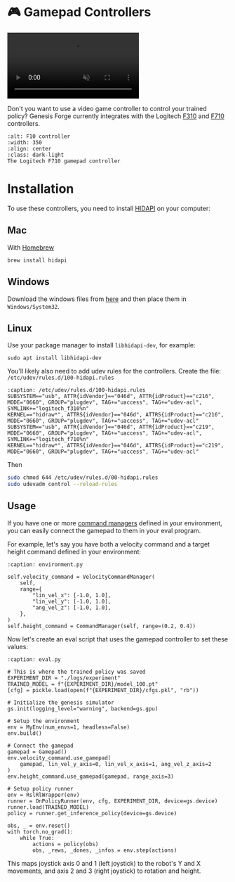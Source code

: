 # 🎮 Gamepad Controllers

<video autoplay="" muted="" loop="" playsinline="" controls="" src="../_static/gamepad.webm"></video>

Don't you want to use a video game controller to control your trained policy? Genesis Forge currently integrates with the Logitech [F310](https://www.logitechg.com/en-us/shop/p/f310-gamepad.940-000110?sp=1&searchclick=Logitech%20G) and [F710](https://www.logitechg.com/en-us/shop/p/f710-wireless-gamepad) controllers.

```{figure} _images/f710.webp
:alt: F10 controller
:width: 350
:align: center
:class: dark-light
The Logitech F710 gamepad controller
```

# Installation

To use these controllers, you need to install [HIDAPI](https://github.com/libusb/hidapi) on your computer:

## Mac

With [Homebrew](https://brew.sh/)

```shell
brew install hidapi
```

## Windows

Download the windows files from [here](https://github.com/libusb/hidapi/releases) and then place them in `Windows/System32`.

## Linux

Use your package manager to install `libhidapi-dev`, for example:

```shell
sudo apt install libhidapi-dev
```

You'll likely also need to add udev rules for the controllers. Create the file: `/etc/udev/rules.d/100-hidapi.rules`

```{code-block}
:caption: /etc/udev/rules.d/100-hidapi.rules
SUBSYSTEM=="usb", ATTR{idVendor}=="046d", ATTR{idProduct}=="c216", MODE="0660", GROUP="plugdev", TAG+="uaccess", TAG+="udev-acl", SYMLINK+="logitech_f310%n"
KERNEL=="hidraw*", ATTRS{idVendor}=="046d", ATTRS{idProduct}=="c216", MODE="0660", GROUP="plugdev", TAG+="uaccess", TAG+="udev-acl"
SUBSYSTEM=="usb", ATTR{idVendor}=="046d", ATTR{idProduct}=="c219", MODE="0660", GROUP="plugdev", TAG+="uaccess", TAG+="udev-acl", SYMLINK+="logitech_f710%n"
KERNEL=="hidraw*", ATTRS{idVendor}=="046d", ATTRS{idProduct}=="c219", MODE="0660", GROUP="plugdev", TAG+="uaccess", TAG+="udev-acl"
```

Then

```bash
sudo chmod 644 /etc/udev/rules.d/00-hidapi.rules
sudo udevadm control --reload-rules
```

## Usage

If you have one or more [command managers](./managers//command) defined in your environment, you can easily connect the gamepad to them in your eval program.

For example, let's say you have both a velocity command and a target height command defined in your environment:

```{code-block} python
:caption: environment.py

self.velocity_command = VelocityCommandManager(
    self,
    range={
        "lin_vel_x": [-1.0, 1.0],
        "lin_vel_y": [-1.0, 1.0],
        "ang_vel_z": [-1.0, 1.0],
    },
)
self.height_command = CommandManager(self, range=(0.2, 0.4))
```

Now let's create an eval script that uses the gamepad controller to set these values:

```{code-block} python
:caption: eval.py

# This is where the trained policy was saved
EXPERIMENT_DIR = "./logs/experiment"
TRAINED_MODEL = f"{EXPERIMENT_DIR}/model_100.pt"
[cfg] = pickle.load(open(f"{EXPERIMENT_DIR}/cfgs.pkl", "rb"))

# Initialize the genesis simulator
gs.init(logging_level="warning", backend=gs.gpu)

# Setup the environment
env = MyEnv(num_envs=1, headless=False)
env.build()

# Connect the gamepad
gamepad = Gamepad()
env.velocity_command.use_gamepad(
    gamepad, lin_vel_y_axis=0, lin_vel_x_axis=1, ang_vel_z_axis=2
)
env.height_command.use_gamepad(gamepad, range_axis=3)

# Setup policy runner
env = RslRlWrapper(env)
runner = OnPolicyRunner(env, cfg, EXPERIMENT_DIR, device=gs.device)
runner.load(TRAINED_MODEL)
policy = runner.get_inference_policy(device=gs.device)

obs, _ = env.reset()
with torch.no_grad():
    while True:
        actions = policy(obs)
        obs, _rews, _dones, _infos = env.step(actions)
```

This maps joystick axis 0 and 1 (left joystick) to the robot's Y and X movements, and axis 2 and 3 (right joystick) to rotation and height.
